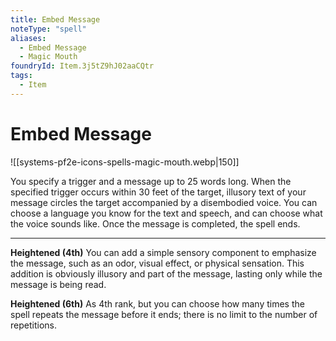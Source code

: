 ```yaml
---
title: Embed Message
noteType: "spell"
aliases:
  - Embed Message
  - Magic Mouth
foundryId: Item.3j5tZ9hJ02aaCQtr
tags:
  - Item
---
```


# Embed Message
![[systems-pf2e-icons-spells-magic-mouth.webp|150]]

You specify a trigger and a message up to 25 words long. When the specified trigger occurs within 30 feet of the target, illusory text of your message circles the target accompanied by a disembodied voice. You can choose a language you know for the text and speech, and can choose what the voice sounds like. Once the message is completed, the spell ends.

* * *

**Heightened (4th)** You can add a simple sensory component to emphasize the message, such as an odor, visual effect, or physical sensation. This addition is obviously illusory and part of the message, lasting only while the message is being read.

**Heightened (6th)** As 4th rank, but you can choose how many times the spell repeats the message before it ends; there is no limit to the number of repetitions.
